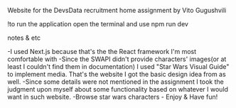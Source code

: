 Website for the DevsData recruitment home assignment by Vito Gugushvili

!to run the application open the terminal and use
npm run dev

notes & etc

-I used Next.js because that's the the React framework I'm most comfortable with
-Since the SWAPI didn't provide characters' images(or at least I couldn't find them in documentation) I used "Star Wars Visual Guide" to implement media. That's the website I got the basic design idea from as well.
-Since some details were not mentioned in the assignment I took the judgment upon myself about some functionality based on whatever I would want in such website.
-Browse star wars characters - Enjoy & Have fun!

